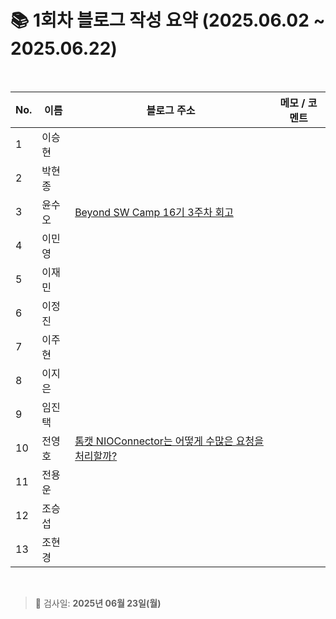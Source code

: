# 📚 1회차 블로그 작성 요약 (2025.06.02 ~ 2025.06.22)

<br>

| No. | 이름   | 블로그 주소                                                                          | 메모 / 코멘트 |
| --- | ------ | ------------------------------------------------------------------------------------ | ------------- |
| 1   | 이승현 |                                                                                      |               |
| 2   | 박현종 |                                                                                      |               |
| 3   | 윤수오 | [Beyond SW Camp 16기 3주차 회고](https://velog.io/@dbstndh12/Beyond-SW-Camp-16%EA%B8%B0-3%EC%A3%BC%EC%B0%A8-%ED%9A%8C%EA%B3%A06265)                                                                                      |               |
| 4   | 이민영 |                                                                                      |               |
| 5   | 이재민 |                                                                                      |               |
| 6   | 이정진 |                                                                                      |               |
| 7   | 이주현 |                                                                                      |               |
| 8   | 이지은 |                                                                                      |               |
| 9   | 임진택 |                                                                                      |               |
| 10  | 전영호 | [톰캣 NIOConnector는 어떻게 수많은 요청을 처리할까? ](https://aplbly.tistory.com/24)          |               |
| 11  | 전용운 |                                                                                      |               |
| 12  | 조승섭 |                                                                                      |               |
| 13  | 조현경 |                                                                                      |               |

<br>

> 📌 검사일: **2025년 06월 23일(월)**

